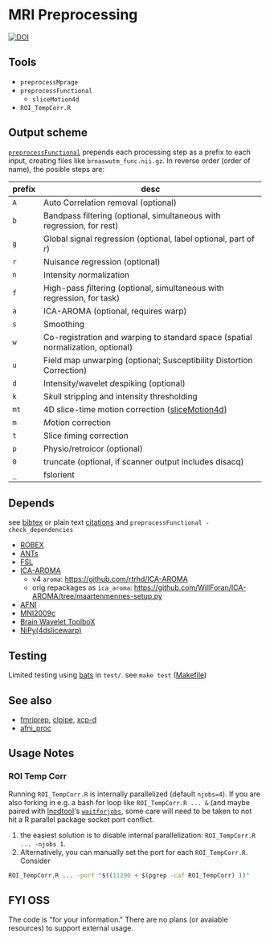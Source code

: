 # MRI Preprocessing

[![DOI](https://zenodo.org/badge/5274327.svg)](https://zenodo.org/badge/latestdoi/5274327)

## Tools

  * `preprocessMprage`
  * `preprocessFunctional`
    * `sliceMotion4d`
  * `ROI_TempCorr.R`


## Output scheme

[`preprocessFunctional`](preprocessFunctional#L=193) prepends each processing step as a prefix to each input, creating files like `brnaswutm_func.nii.gz`. In reverse order (order of name), the posible steps are:


|prefix | desc|
|---|-----|
|`A` | Auto Correlation removal (optional) |
|`b` | Bandpass filtering (optional, simultaneous with regression, for rest) |
|`g` | Global signal regression (optional, label optional, part of *r*) |
|`r` | Nuisance *r*egression (optional) |
|`n` | Intensity *n*ormalization |
|`f` | High-pass *f*iltering (optional, simultaneous with regression, for task) |
|`a` | ICA-AROMA (optional, requires warp) |
|`s` | Smoothing |
|`w` | Co-registration and *w*arping to standard space (spatial normalization, optional) |
|`u` | Field map unwarping (optional; Susceptibility Distortion Correction) |
|`d` | Intensity/wavelet *d*espiking (optional) |
|`k` | S*k*ull stripping and intensity thresholding |
|`mt` | 4D slice-time motion correction ([sliceMotion4d](sliceMotion4d))|
|`m` | *M*otion correction |
|`t` | Slice *t*iming correction |
|`p` | Physio/retroicor (optional) |
|`0` | truncate (optional, if scanner output includes disacq)|
|`_` | fslorient |

## Depends
see [bibtex](./preproc.bib) or plain text [citations](./citations.txt) and `preprocessFunctional -check_dependencies`

 * [ROBEX](https://sites.google.com/site/jeiglesias/ROBEX)
 * [ANTs](http://stnava.github.io/ANTs/)
 * [FSL](https://fsl.fmrib.ox.ac.uk/fsl/fslwiki)
 * [ICA-AROMA](https://github.com/maartenmennes/ICA-AROMA)
   * v4 `aroma`: https://github.com/rtrhd/ICA-AROMA
   * orig repackages as `ica_aroma`: https://github.com/WillForan/ICA-AROMA/tree/maartenmennes-setup.py
 * [AFNI](https://afni.nimh.nih.gov/)
 * [MNI2009c](http://www.bic.mni.mcgill.ca/ServicesAtlases/ICBM152NLin2009)
 * [Brain Wavelet ToolboX](http://www.brainwavelet.org/downloads/brainwavelet-toolbox/)
 * [NiPy(4dslicewarp)](https://nipype.readthedocs.io/en/0.12.0/about.html)

## Testing

Limited testing using [bats](https://github.com/bats-core/bats-core) in `test/`.
see `make test` ([Makefile](./Makefile))

## See also
 * [fmriprep](https://fmriprep.readthedocs.io/en/stable/index.html), [clpipe](https://github.com/cohenlabUNC/clpipe), [xcp-d](https://github.com/PennLINC/xcp_d#when-you-should-not-use-xcp-d)
 * [afni\_proc](https://afni.nimh.nih.gov/pub/dist/doc/program_help/afni_proc.py.html)

## Usage Notes
### ROI Temp Corr
Running `ROI_TempCorr.R` is internally parallelized (default `njobs=4`). If you are also forking in e.g. a bash for loop like `ROI_TempCorr.R ... &` (and maybe paired with [lncdtool](https://github.com/lncd/lncdtools)'s [`waitforjobs`](https://lncd.github.io/lncdtools/shell/#waitforjobs), some care will need to be taken to not hit a R parallel package socket port conflict.
1. the easiest solution is to disable internal parallelization:  `ROI_TempCorr.R ... -njobs 1`.
1.  Alternatively, you can manually set the port for each `ROI_TempCorr.R`. Consider
```bash 
ROI_TempCorr.R ... -port "$((11290 + $(pgrep -caf ROI_TempCorr) ))"
```


## FYI OSS

The code is "for your information." There are no plans (or avaiable resources) to support external usage.
